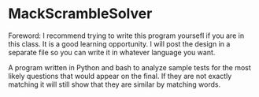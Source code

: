 # MackScrambleSolver
Foreword:
I recommend trying to write this program yoursefl if you are in this
class. It is a good learning opportunity.  I will post the design in a
separate file so you can write it in whatever language you want.  

A program written in Python and bash to analyze sample tests for the
most likely questions that would appear on the final.  If they are not
exactly matching it will still show that they are similar by matching
words.  